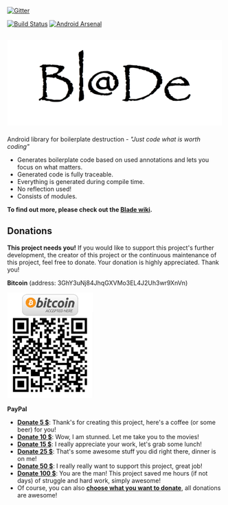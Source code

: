 [![Gitter](https://badges.gitter.im/FrantisekGazo/Blade.svg)](https://gitter.im/FrantisekGazo/Blade?utm_source=badge&utm_medium=badge&utm_campaign=pr-badge)

[![Build Status](https://travis-ci.org/FrantisekGazo/Blade.svg?branch=master)](https://travis-ci.org/FrantisekGazo/Blade)
[![Android Arsenal](https://img.shields.io/badge/Android%20Arsenal-Blade-green.svg?style=true)](https://android-arsenal.com/details/1/3280)

![logo](website/static/logo_small.png)
--------------------------------------
Android library for boilerplate destruction - *"Just code what is worth coding"*

* Generates boilerplate code based on used annotations and lets you focus on what matters.
* Generated code is fully traceable.
* Everything is generated during compile time.
* No reflection used!
* Consists of modules.

**To find out more, please check out the [Blade wiki](https://github.com/FrantisekGazo/Blade/wiki).**

Donations
---------

**This project needs you!**
If you would like to support this project's further development, the creator of this project or the continuous maintenance of this project, feel free to donate.
Your donation is highly appreciated.
Thank you!

**Bitcoin**
(address: 3GhY3uNj84JhqGXVMo3EL4J2Uh3wr9XnVn)

<img src="website/static/btc_accepted_address.png" alt="BTC Donations Accepted" width="200"/>

**PayPal**

 - [**Donate 5 $**](https://www.paypal.com/cgi-bin/webscr?cmd=_s-xclick&hosted_button_id=PAJJD6P37A4UN): Thank's for creating this project, here's a coffee (or some beer) for you!
 - [**Donate 10 $**](https://www.paypal.com/cgi-bin/webscr?cmd=_s-xclick&hosted_button_id=68ZCRSBFHH4ZQ): Wow, I am stunned. Let me take you to the movies!
 - [**Donate 15 $**](https://www.paypal.com/cgi-bin/webscr?cmd=_s-xclick&hosted_button_id=78MJD4VSSNS76): I really appreciate your work, let's grab some lunch!
 - [**Donate 25 $**](https://www.paypal.com/cgi-bin/webscr?cmd=_s-xclick&hosted_button_id=MP4XCLRBNT6HQ): That's some awesome stuff you did right there, dinner is on me!
 - [**Donate 50 $**](https://www.paypal.com/cgi-bin/webscr?cmd=_s-xclick&hosted_button_id=AQSEJ7DRXA6LA): I really really want to support this project, great job!
 - [**Donate 100 $**](https://www.paypal.com/cgi-bin/webscr?cmd=_s-xclick&hosted_button_id=SY692BQB5UVJL): You are the man! This project saved me hours (if not days) of struggle and hard work, simply awesome!
 - Of course, you can also [**choose what you want to donate**](https://www.paypal.com/cgi-bin/webscr?cmd=_s-xclick&hosted_button_id=LXVV7XV23XLGW), all donations are awesome!
